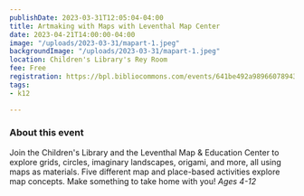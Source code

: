 ```yaml
---
publishDate: 2023-03-31T12:05:04-04:00
title: Artmaking with Maps with Leventhal Map Center
date: 2023-04-21T14:00:00-04:00
image: "/uploads/2023-03-31/mapart-1.jpeg"
backgroundImage: "/uploads/2023-03-31/mapart-1.jpeg"
location: Children's Library's Rey Room
fee: Free
registration: https://bpl.bibliocommons.com/events/641be492a989660789430810
tags:
- k12

---
```

### About this event

Join the Children's Library and the Leventhal Map & Education Center to explore grids, circles, imaginary landscapes, origami, and more, all using maps as materials. Five different map and place-based activities explore map concepts. Make something to take home with you! _Ages 4-12_